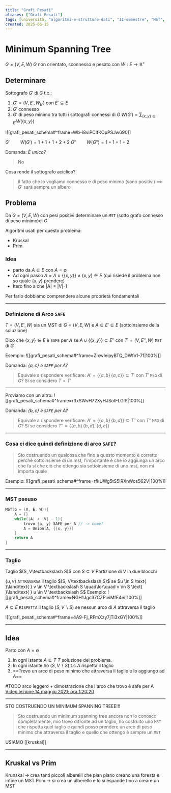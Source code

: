 ```yaml
---
title: "Grafi Pesati"
aliases: ["Grafi Pesati"]
tags: [università, "algoritmi-e-strutture-dati", "II-semestre", "MST", "grafi-pesati"]
created: 2025-06-15
---
```

# Minimum Spanning Tree

$G = (V, E, W)$ $G$ non orientato, sconnesso e pesato con $W: E\to \mathbb{R}^+$

## Determinare
Sottografo $G'$ di $G$ t.c.:
1) $G' = (V, E', W_{E'})$ con $E'\subseteq E$
2) $G'$ connesso
3) $G'$ di peso minimo tra tutti i sottografi connessi di $G$
		$W(G') = \displaystyle\sum_{\{x,y\}\in E'}{W(\{x,y\})}$

![[grafi_pesati_schema#^frame=Wb-i8viPCIfKOpPSJw690]]

$G' \quad\quad W(G') = 1 + 1 + 1 + 2 + 2$
$G'' \quad\quad W(G'') = 1 + 1 + 1 + 2$

Domanda: _È unico?_
> No

Cosa rende il sottografo aciclico?
> il fatto che lo vogliamo connesso e di peso minimo (sono positivi) $\implies$ $G'$ sarà sempre un albero

## Problema
Da $G = (V, E, W)$ con pesi positivi determinare un `MST` (sotto grafo connesso di peso minimo)di $G$

Algoritmi usati per questo problema:
- Kruskal
- Prim
### Idea
- parto da $A \subseteq E$ con $A = \emptyset$
- Ad ogni passo $A = A \cup \{\{x,y\}\} \land \{x,y\}\in E$ (qui risiede il problema non so quale $\{x,y\}$ prendere)
- Itero fino a che |A| = |V|-1


Per farlo dobbiamo comprendere alcune proprietà fondamentali


---


### Definizione di Arco `SAFE`
$T = (V, E', W)$ sia un MST di $G = (V, E, W)$ e $A \subseteq E' \subseteq E$ (sottoinsieme della soluzione)

Dico che $\{x, y\} \in E$ è `SAFE` per $A$ se $A \cup \{\{x,y\}\} \subseteq E''$ con $T' = (V, E'', W)$ `MST` di $G$

Esempio:
![[grafi_pesati_schema#^frame=ZlxwIeipyBTQ_DWfn1-71|100%]]


Domanda: _$\{a,c\}$ è `SAFE` per $A$?_
> Equivale a rispondere verificare:
> $A' = \{\{a,b\}\, \{a,c\}\} \subseteq T'$ con $T'$ `MSG` di $G$?
> Si se considero $T = T'$

---

Proviamo con un altro:
![[grafi_pesati_schema#^frame=r3xSWvH72XyHJSoIFLGlP|100%]]

Domanda: _$\{b,c\}$ è `SAFE` per $A$?_
> Equivale a rispondere verificare:
> $A' = \{\{a,b\}\, \{b,d\}\} \subseteq T''$ con $T''$ `MSG` di $G$?
> Si se considero $T'' =\{\{a,b\}\, \{b,d\}, \{d,c\}\}$

---

### Cosa ci dice quindi definizione di arco `SAFE`?
>Sto costruendo un qualcosa che fino a questo momento è corretto perché sottoinsieme di un mst, l'importante è che io aggiunga un arco che fa si che ciò che ottengo sia sottoinsieme di uno mst, non mi importa quale


Esempio:
![[grafi_pesati_schema#^frame=rfkUWg5tS5lRXnWos562V|100%]]

---
### MST pseuso

```c
MST(G = (V, E, W)){
	A = {}
	while(|A| < |V| - 1){
		trovo {a, y} SAFE per A // -> come?
		A = Union(A, {{x, y}}) 
	}
	return A
}
```


---

### Taglio

Taglio $(S, V\textbackslash S)$ con $S \subseteq V$
Partizione di V in due blocchi

$\{u, v\}$ `ATTRAVERSA` il taglio $(S, V\textbackslash S)$ se $u \in S \text{ }\land\text{ } v \in V \textbackslash S \quad\lor\quad v \in S \text{ }\land\text{ } u \in V \textbackslash S$ 
Esempio:
![[grafi_pesati_schema#^frame=NGH1Jgc37CZPiviMfE4ei|100%]]

$A\subseteq E$  `RISPETTA` il taglio $(S, V\backslash S)$ se nessun arco di $A$ attraversa il taglio

![[grafi_pesati_schema#^frame=4A9-Fj_RFmXzy7jTi3xGY|100%]]


---


## Idea
Parto con $A = \emptyset$
1. In ogni istante $A \subseteq T$ $T$  soluzione del problema.
2. In ogni istante ho $(S,V\backslash S)$ t.c $A$ rispetta il taglio
3. ==Trovo un arco di peso minimo che attraversa il taglio e lo aggiungo ad $A$==

#TODO arco leggero + dimostrazione che l'arco che trovo è safe per A [Video lezione 14 maggio 2021; ora 1:20:20](https://uniudamce.sharepoint.com/sites/117802-ALGORITMIESTRUTTUREDATIELABORATORIO/_layouts/15/stream.aspx?id=%2Fsites%2F117802%2DALGORITMIESTRUTTUREDATIELABORATORIO%2FDocumenti%20condivisi%2FGeneral%2FRecordings%2FASD%20lezione%2049%2Emp4&referrer=StreamWebApp%2EWeb&referrerScenario=AddressBarCopied%2Eview%2E6630e68b%2D62b2%2D4f99%2D9c2b%2D95605ff058b0)


---


STO COSTRUENDO UN MINIMUM SPANNING TREEE!!!
>Sto costruendo un minimum spanning tree ancora non lo conosco completamente, mio trovo difronte ad un taglio, ho costruito uno `MST` che rispetta quel taglio e quindi posso prendere un arco di peso minimo che attraversa il taglio e quello che ottengo è sempre un `MST`



USIAMO [[kruskal]]


---


## Kruskal vs Prim

Krunskal -> crea tanti piccoli alberelli che pian piano creano una foresta e infine un MST
Prim -> si crea un alberello e lo si espande fino a creare un MST


